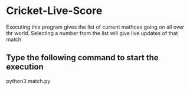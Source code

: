# Cricket-Live-Score
Executing this program gives the list of current mathces going on all over thr world. Selecting a number from the list will give live updates of that match

## Type the following command to start the execution
python3 match.py
